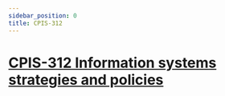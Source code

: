 ```yaml
---
sidebar_position: 0
title: CPIS-312
---
```


# [CPIS-312 Information systems strategies and policies](https://fcit.kau.edu.sa/aims/runReportAPI2.php?REP_ID=3&FL_TYPE=pdf&CLG_ID=1&PRA_STR=(PARAM1:18)%7C(PARAM2:2)%7C(PARAM3:3)%7C(PARAM4:BINDER)%7C(PARAM6:CPIS-312)%7C(PARAM5:0)%7C(PARAM7:)%7C(P_DESFORMAT:PDF)%7C(P_RDF_FILENAME:BINDER)%7C(P_OUTPUT_FILENAME:Syllabus))